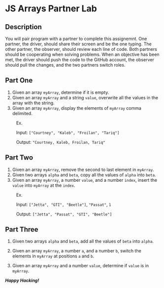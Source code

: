 # JS Arrays Partner Lab

## Description
You will pair program with a partner to complete this assignemnt. One partner, the driver, should share their screen and be the one typing. The other partner, the observer, should review each line of code. Both partners should be cooperating when solving problems. When an objective has been met, the driver should push the code to the GitHub account, the observer should pull the changes, and the two partners switch roles. 

## Part One

1. Given an array `myArray`, determine if it is empty.
2. Given an array `myArray` and a string `value`, overwrite all the values in the array with the string.
3. Given an array `myArray`, display the elements of `myArray` comma delimited.

&emsp; &emsp; Ex. 

&emsp; &emsp; Input: `["Courtney", "Kaleb", "Froilan", "Tariq"]`

&emsp; &emsp; Output: `"Courtney, Kaleb, Froilan, Tariq"`


## Part Two

1. Given an array `myArray`, remove the second to last element in `myArray`.
2. Given two arrays `alpha` and `beta`, copy all the values of `alpha` into `beta`.
3. Given an array `myArray`, a number `value`, and a number `index`, insert the `value` into `myArray` at the `index`.


&emsp; &emsp; Ex. 

&emsp; &emsp; Input: `["Jetta", "GTI", "Beetle"]`, `"Passat"`, `1`

&emsp; &emsp; Output: `["Jetta", "Passat", "GTI", "Beetle"]`

## Part Three

1. Given two arrays `alpha` and `beta`, add all the values of `beta` into `alpha`.

2. Given an array `myArray`, a number `a`, and a number `b`, switch the elements in `myArray` at positions `a` and `b`.

3. Given an array `myArray` and a number `value`, determine if `value` is in `myArray`.

***Happy Hacking!***
